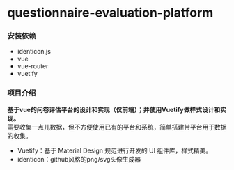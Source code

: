 # questionnaire-evaluation-platform

### 安装依赖
+ identicon.js
+ vue
+ vue-router
+ vuetify

### 项目介绍
__基于vue的问卷评估平台的设计和实现（仅前端）；并使用Vuetify做样式设计和实现。__  
需要收集一点儿数据，但不方便使用已有的平台和系统，简单搭建带平台用于数据的收集。  

+ Vuetify：基于 Material Design 规范进行开发的 UI 组件库，样式精美。
+ identicon：github风格的png/svg头像生成器